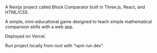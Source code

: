 A Nextjs project called Block Comparator built in Three.js, React, and HTML/CSS.

A simple, mini-educational game designed to teach simple mathematical comparison skills with a web app.

Deployed on Vercel.

Run project locally from root with "npm run dev".
